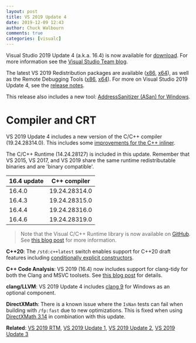 ```yaml
---
layout: post
title: VS 2019 Update 4
date: 2019-12-09 12:43
author: Chuck Walbourn
comments: true
categories: [visualc]
---
```


Visual Studio 2019 Update 4 (a.k.a. 16.4) is now available for [download](https://visualstudio.microsoft.com/downloads/). For more information see the [Visual Studio Team blog](https://devblogs.microsoft.com/visualstudio/tis-the-season-visual-studio-2019/).
<!--more-->

The latest VS 2019 Redistribution packages are available ([x86](https://aka.ms/vs/16/release/VC_redist.x86.exe), [x64](https://aka.ms/vs/16/release/VC_redist.x64.exe)), as well as the Remote Debugging Tools ([x86](https://aka.ms/vs/16/release/RemoteTools.x86ret.enu.exe), [x64](https://aka.ms/vs/16/release/RemoteTools.amd64ret.enu.exe)). For more on Visual Studio 2019 Update 4, see the [release notes](https://docs.microsoft.com/en-us/visualstudio/releases/2019/release-notes).

This release also includes a new tool: [AddressSanitizer (ASan) for Windows](https://devblogs.microsoft.com/cppblog/addresssanitizer-asan-for-windows-with-msvc/).

<h1>Compiler and CRT</h1>

VS 2019 Update 4 includes a new version of the C/C++ compiler (19.24.28314.0). This includes some [improvements for the C++ inliner](https://devblogs.microsoft.com/cppblog/c-inliner-improvements-the-zipliner/).

The C/C++ Runtime (14.24.28127) is included in this update. Remember that VS 2015, VS 2017, and VS 2019 share the same runtime redistributable binaries and are 'binary compatible'.

16.4 update | C++ compiler
--|--
16.4.0 | 19.24.28314.0
16.4.3 | 19.24.28315.0
16.4.4 | 19.24.28316.0
16.4.6 | 19.24.28319.0

> Note that the Visual C/C++ Runtime library is now available on [GitHub](https://github.com/microsoft/STL). See [this blog post](https://devblogs.microsoft.com/cppblog/open-sourcing-msvcs-stl/) for more information.

<strong>C++20</strong>: The ``/std:c++latest`` switch enables support for C++20 draft features including [conditionally explicit constructors](https://devblogs.microsoft.com/cppblog/c20s-conditionally-explicit-constructors/).

<strong>C++ Code Analysis</strong>: VS 2019 (16.4) now includes support for clang-tidy for both the Clang and MSVC toolsets. See [this blog post](https://devblogs.microsoft.com/cppblog/code-analysis-with-clang-tidy-in-visual-studio/) for details.

<strong>clang/LLVM</strong>: VS 2019 Update 4 includes [clang 9](https://releases.llvm.org/9.0.0/tools/clang/docs/ReleaseNotes.html) for Windows as an optional component.

<strong>DirectXMath</strong>: There is a known issue where the <code>IsNan</code> tests can fail when building with <code>/fp:fast</code> due to new optimizations. This is fixed when using [DirectXMath 3.14](https://walbourn.github.io/directxmath-3.14/) in combination with this update.

<strong>Related</strong>: <a href="https://walbourn.github.io/visual-studio-2019/">VS 2019 RTM</a>, <a href="https://walbourn.github.io/vs-2019-update-1/">VS 2019 Update 1</a>, <a href="https://walbourn.github.io/vs-2019-update-2/">VS 2019 Update 2</a>, <a href="https://walbourn.github.io/vs-2019-update-3/">VS 2019 Update 3</a>
